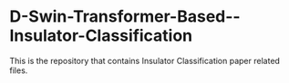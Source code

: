 # D-Swin-Transformer-Based--Insulator-Classification
This is the repository that contains Insulator Classification paper related files. 
